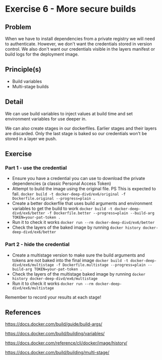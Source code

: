 # Exercise 6 - More secure builds

## Problem
When we have to install dependencies from a private registry we will need to authenticate. 
However, we don't want the credentials stored in version control. 
We also don't want our credentials visible in the layers manifest or build logs for the deployment image.

## Principle(s)
- Build variables
- Multi-stage builds

## Detail
We can use build variables to inject values at build time and set environment variables for use deeper in.

We can also create stages in our dockerfiles. Earlier stages and their layers are discarded. Only the last stage is baked so our credentials won't be stored in a layer we push.

## Exercise
### Part 1 - use the credential
- Ensure you have a credential you can use to download the private dependencies (a classic Personal Access Token)
- Attempt to build the image using the original file. PS This is expected to fail. `docker build -t docker-deep-divd/ex6/original -f Dockerfile.original --progress=plain .`
- Create a better dockerfile that uses build arguments and environment variables to get the build to work `docker build -t docker-deep-divd/ex6/better -f Dockerfile.better --progress=plain --build-arg TOKEN=your-pat-token .`
- Run it to check it works `docker run --rm docker-deep-divd/ex6/better`
- Check the layers of the baked image by running `docker history docker-deep-divd/ex6/better`

### Part 2 - hide the credential
- Create a multistage version to make sure the build arguments and tokens are not baked into the final image `docker build -t docker-deep-divd/ex6/multistage -f Dockerfile.multistage --progress=plain --build-arg TOKEN=your-pat-token .`
- Check the layers of the multistage baked image by running `docker history docker-deep-divd/ex6/multistage`
- Run it to check it works `docker run --rm docker-deep-divd/ex6/multistage`
  
Remember to record your results at each stage!

## References
https://docs.docker.com/build/guide/build-args/

https://docs.docker.com/build/building/variables/

https://docs.docker.com/reference/cli/docker/image/history/

https://docs.docker.com/build/building/multi-stage/

